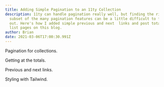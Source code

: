 ```yaml
---
title: Adding Simple Pagination to an 11ty Collection
description: 11ty can handle pagination really well, but finding the right
  subset of the many pagination features can be a little difficult to figure
  out. Here's how I added simple previous and next  links and post totals to the
  list pages on this blog.
author: Brian
date: 2021-03-06T17:00:30.991Z
---
```

Pagination for collections.

Getting at the totals.

Previous and next links.

Styling with Tailwind.